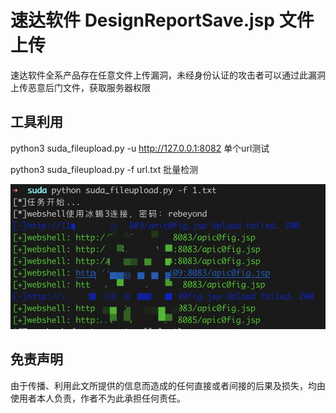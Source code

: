 # 速达软件 DesignReportSave.jsp 文件上传
速达软件全系产品存在任意文件上传漏洞，未经身份认证的攻击者可以通过此漏洞上传恶意后门文件，获取服务器权限

## 工具利用

python3 suda_fileupload.py -u http://127.0.0.1:8082 单个url测试

python3 suda_fileupload.py -f url.txt 批量检测

![exp](./poc.jpg)


## 免责声明

由于传播、利用此文所提供的信息而造成的任何直接或者间接的后果及损失，均由使用者本人负责，作者不为此承担任何责任。

